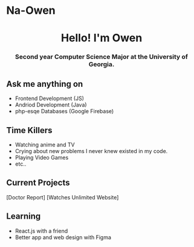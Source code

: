 # Na-Owen

<h1 align="center">Hello! I'm Owen</h1>

<h3 align="center">Second year Computer Science Major at the University of Georgia.</h3>

## Ask me anything on
- Frontend Development (JS)
- Andriod Development (Java)
- php-esqe Databases (Google Firebase)

## Time Killers
- Watching anime and TV
- Crying about new problems I never knew existed in my code.
- Playing Video Games
- etc..

## Current Projects
[Doctor Report]
[Watches Unlimited Website]

## Learning
- React.js with a friend
- Better app and web design with Figma
